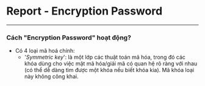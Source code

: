# Report - Encryption Password
---
### Cách "Encryption Password" hoạt động?
  - Có 4 loại mã hoá chính:
    - '_Symmetric key_': là một lớp các thuật toán mã hóa, trong đó các khóa dùng cho việc mật mã hóa/giải mã có quan hệ rõ ràng với nhau (có thể dễ dàng tìm được một khóa nếu biết khóa kia). Mã khóa loại này không công khai.
